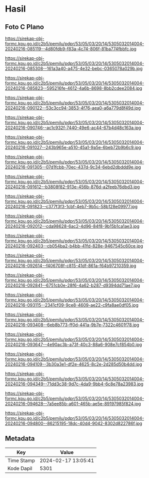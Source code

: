 # Hasil

## Foto C Plano

https://sirekap-obj-formc.kpu.go.id/c2b5/pemilu/pdpr/53/05/03/20/14/5305032014004-20240216-085119--4d80fdb9-f83a-4c74-806f-81ba774fbbfc.jpg

https://sirekap-obj-formc.kpu.go.id/c2b5/pemilu/pdpr/53/05/03/20/14/5305032014004-20240216-085308--161a3a40-a475-4e32-bebc-0365078a029b.jpg

https://sirekap-obj-formc.kpu.go.id/c2b5/pemilu/pdpr/53/05/03/20/14/5305032014004-20240216-085823--595216fe-4612-4a6b-8698-8bb2cdee2084.jpg

https://sirekap-obj-formc.kpu.go.id/c2b5/pemilu/pdpr/53/05/03/20/14/5305032014004-20240216-090122--53c3cc94-3853-4f76-aea0-a6a779d8f49d.jpg

https://sirekap-obj-formc.kpu.go.id/c2b5/pemilu/pdpr/53/05/03/20/14/5305032014004-20240216-090746--ac1c932f-7440-49e6-ac44-67b4d48c163a.jpg

https://sirekap-obj-formc.kpu.go.id/c2b5/pemilu/pdpr/53/05/03/20/14/5305032014004-20240216-091027--243b965e-a510-45a1-9a5e-6beb72b9b6c9.jpg

https://sirekap-obj-formc.kpu.go.id/c2b5/pemilu/pdpr/53/05/03/20/14/5305032014004-20240216-091305--07d1fcbb-70ec-437d-9c34-6ebd2dbddd9e.jpg

https://sirekap-obj-formc.kpu.go.id/c2b5/pemilu/pdpr/53/05/03/20/14/5305032014004-20240216-091612--b3808f82-913e-456b-876d-a2feeb76dbd3.jpg

https://sirekap-obj-formc.kpu.go.id/c2b5/pemilu/pdpr/53/05/03/20/14/5305032014004-20240216-091823--c377f3f3-1cbf-4eb7-9b5c-58b128e09977.jpg

https://sirekap-obj-formc.kpu.go.id/c2b5/pemilu/pdpr/53/05/03/20/14/5305032014004-20240216-092012--cda98628-6ac2-4d96-84f8-9b15b1ca1ae3.jpg

https://sirekap-obj-formc.kpu.go.id/c2b5/pemilu/pdpr/53/05/03/20/14/5305032014004-20240216-092403--cb054ba2-b4bb-41fd-828e-9467545c60ce.jpg

https://sirekap-obj-formc.kpu.go.id/c2b5/pemilu/pdpr/53/05/03/20/14/5305032014004-20240216-092614--f406708f-c815-41df-861a-f64b97210359.jpg

https://sirekap-obj-formc.kpu.go.id/c2b5/pemilu/pdpr/53/05/03/20/14/5305032014004-20240216-092841--6751cb0e-28f6-4a62-b287-d9394dd71ae7.jpg

https://sirekap-obj-formc.kpu.go.id/c2b5/pemilu/pdpr/53/05/03/20/14/5305032014004-20240216-093115--2341cf09-9ce8-4609-ae22-c9fa8ae0df05.jpg

https://sirekap-obj-formc.kpu.go.id/c2b5/pemilu/pdpr/53/05/03/20/14/5305032014004-20240216-093408--6eb8b773-ff0d-441a-9b7e-7322c4601f78.jpg

https://sirekap-obj-formc.kpu.go.id/c2b5/pemilu/pdpr/53/05/03/20/14/5305032014004-20240216-093647--4e90ac3b-a73f-40c3-88a6-908e7cf854b0.jpg

https://sirekap-obj-formc.kpu.go.id/c2b5/pemilu/pdpr/53/05/03/20/14/5305032014004-20240216-094109--3b30a3e1-df2e-4625-8c2e-2d285d50b4dd.jpg

https://sirekap-obj-formc.kpu.go.id/c2b5/pemilu/pdpr/53/05/03/20/14/5305032014004-20240216-094349--71dd3c38-9d7c-4da9-9bb4-6c8e78a23983.jpg

https://sirekap-obj-formc.kpu.go.id/c2b5/pemilu/pdpr/53/05/03/20/14/5305032014004-20240216-094628--7a5ee85b-a601-465b-ae5e-89197985f824.jpg

https://sirekap-obj-formc.kpu.go.id/c2b5/pemilu/pdpr/53/05/03/20/14/5305032014004-20240216-094800--86215195-18dc-40d4-9042-8302d822786f.jpg


## Metadata

| Key        | Value               |
| ---------- | ------------------- |
| Time Stamp | 2024-02-17 13:05:41 |
| Kode Dapil | 5301                |



